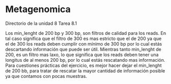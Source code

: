 # Metagenomica
Directorio de la unidad 8 
Tarea 8.1


Los min_lenght de 200 bp y 300 bp, son filtros de calidad para los reads. En tal caso significa que el filtro de 300 es mas
estricto que el de 200 ya que el de 300 los reads deben cumplir con mínimo de 300 bp por lo cual estás descartando
información que puede ser útil.
Mientras tanto min_lenght de 200, es un filtro mas laxo, lo que significa que los reads deben tener una longitus de al menos 
200 bp, por lo cual estás rescatando mas información.
Para cuestiones prácticas del ejercicio, es mejor hacer dejar el min_lenght de 200 bb, para tratar de rescatar la mayor
cantidad de información posible ya que contamos con pocas muestras.


